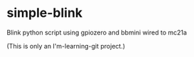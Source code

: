 # simple-blink
Blink python script using gpiozero and bbmini wired to mc21a

(This is only an I'm-learning-git project.) 
